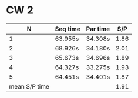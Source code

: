 # CW 2

| N             | Seq time | Par time |  S/P  |
|---------------|----------|----------|------|
| 1             | 63.955s  | 34.308s  | 1.86 |
| 2             | 68.926s  | 34.180s  | 2.01 |
| 3             | 65.673s  | 34.696s  | 1.89 |
| 4             | 64.327s  | 33.275s  | 1.93 |
| 5             | 64.451s  | 34.401s  | 1.87 |
| mean S/P time |          |          | 1.91 |